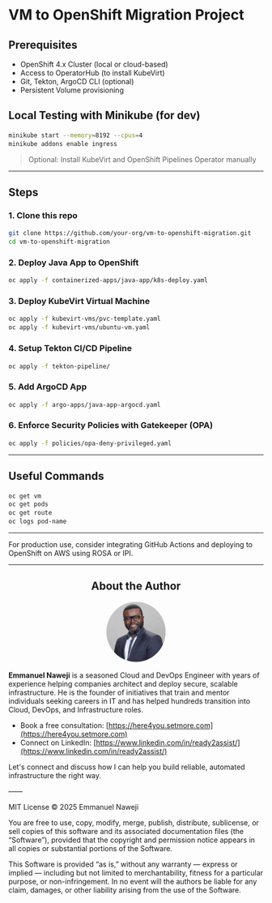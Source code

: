 # VM to OpenShift Migration Project

## Prerequisites
- OpenShift 4.x Cluster (local or cloud-based)
- Access to OperatorHub (to install KubeVirt)
- Git, Tekton, ArgoCD CLI (optional)
- Persistent Volume provisioning

## Local Testing with Minikube (for dev)
```bash
minikube start --memory=8192 --cpus=4
minikube addons enable ingress
```
> Optional: Install KubeVirt and OpenShift Pipelines Operator manually

---

## Steps

### 1. Clone this repo
```bash
git clone https://github.com/your-org/vm-to-openshift-migration.git
cd vm-to-openshift-migration
```

### 2. Deploy Java App to OpenShift
```bash
oc apply -f containerized-apps/java-app/k8s-deploy.yaml
```

### 3. Deploy KubeVirt Virtual Machine
```bash
oc apply -f kubevirt-vms/pvc-template.yaml
oc apply -f kubevirt-vms/ubuntu-vm.yaml
```

### 4. Setup Tekton CI/CD Pipeline
```bash
oc apply -f tekton-pipeline/
```

### 5. Add ArgoCD App
```bash
oc apply -f argo-apps/java-app-argocd.yaml
```

### 6. Enforce Security Policies with Gatekeeper (OPA)
```bash
oc apply -f policies/opa-deny-privileged.yaml
```

---

## Useful Commands
```bash
oc get vm
oc get pods
oc get route
oc logs pod-name
```

---
For production use, consider integrating GitHub Actions and deploying to OpenShift on AWS using ROSA or IPI.


---

## <div align="center">About the Author</div>

<div align="center">
  <img src="assets/emmanuel-naweji.jpg" alt="Emmanuel Naweji" width="120" height="120" style="border-radius: 50%;" />
</div>

**Emmanuel Naweji** is a seasoned Cloud and DevOps Engineer with years of experience helping companies architect and deploy secure, scalable infrastructure. He is the founder of initiatives that train and mentor individuals seeking careers in IT and has helped hundreds transition into Cloud, DevOps, and Infrastructure roles.

- Book a free consultation: [https://here4you.setmore.com](https://here4you.setmore.com)
- Connect on LinkedIn: [https://www.linkedin.com/in/ready2assist/](https://www.linkedin.com/in/ready2assist/)

Let's connect and discuss how I can help you build reliable, automated infrastructure the right way.


——

MIT License © 2025 Emmanuel Naweji

You are free to use, copy, modify, merge, publish, distribute, sublicense, or sell copies of this software and its associated documentation files (the “Software”), provided that the copyright and permission notice appears in all copies or substantial portions of the Software.

This Software is provided “as is,” without any warranty — express or implied — including but not limited to merchantability, fitness for a particular purpose, or non-infringement. In no event will the authors be liable for any claim, damages, or other liability arising from the use of the Software.
